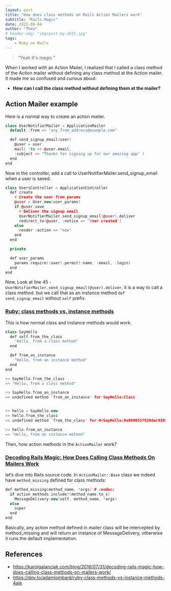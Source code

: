 ```yaml
---
layout: post
title: "How does class methods on Rails Action Mailers work"
subtitle: "Rails Magic"
date: 2022-08-04
author: "Theo"
# header-img: "img/post-bg-2015.jpg"
tags:
    - Ruby on Rails
---
```


> “Yeah It's magic.”

When I worked with an Action Mailer, I realized that I called a class method of the Action mailer without defining any class method at the Action mailer.
It made me so confused and curious about:

- **How can I call the class method without defining them at the mailer?**

Action Mailer example
----------------------------------------

Here is a normal way to create an action mailer.

```cpp
class UserNotifierMailer < ApplicationMailer
  default :from => "any_from_address@example.com"

  def send_signup_email(user)
    @user = user
    mail( :to => @user.email,
    :subject => "Thanks for signing up for our amazing app" )
  end
end
```

Now in the controller, add a call to UserNotifierMailer.send_signup_email when a user is saved.

```cpp
class UsersController < ApplicationController
  def create
    # Create the user from params
    @user = User.new(user_params)
    if @user.save
      # Deliver the signup email
      UserNotifierMailer.send_signup_email(@user).deliver
      redirect_to(@user, :notice => 'User created')
    else
      render :action => "new"
    end
  end

  private

  def user_params
    params.require(:user).permit(:name, :email, :login)
  end
end
```

Now, Look at line 45 - `UserNotifierMailer.send_signup_email(@user).deliver`. it is a way to call a class method.
but we call that as an instance method `def send_signup_email` without `self` prefix.

### [Ruby: class methods vs. instance methods](https://dev.to/adamlombard/ruby-class-methods-vs-instance-methods-4aje)

This is how normal class and instance methods would work.

```cpp
class SayHello
  def self.from_the_class
    "Hello, from a class method"
  end

  def from_an_instance
    "Hello, from an instance method"
  end
end
```

```cpp
>> SayHello.from_the_class
=> "Hello, from a class method"

>> SayHello.from_an_instance
=> undefined method `from_an_instance' for SayHello:Class


>> hello = SayHello.new
>> hello.from_the_class
=> undefined method `from_the_class' for #<SayHello:0x0000557920dac930>

>> hello.from_an_instance
=> "Hello, from an instance method"
```

Then, how action methods in the `ActionMailer` work?

### [Decoding Rails Magic: How Does Calling Class Methods On Mailers Work](https://karolgalanciak.com/blog/2016/07/31/decoding-rails-magic-how-does-calling-class-methods-on-mailers-work/)

let’s dive into Rails source code. In `ActionMailer::Base` class we indeed have `method_missing` defined for class methods:

```cpp
def method_missing(method_name, *args) # :nodoc:
  if action_methods.include?(method_name.to_s)
    MessageDelivery.new(self, method_name, *args)
  else
    super
  end
end
```
Basically, any action method defined in mailer class will be intercepted by method_missing and will return an instance of MessageDelivery, otherwise it runs the default implementation.



References
----------

- <https://karolgalanciak.com/blog/2016/07/31/decoding-rails-magic-how-does-calling-class-methods-on-mailers-work/>
- <https://dev.to/adamlombard/ruby-class-methods-vs-instance-methods-4aje>













